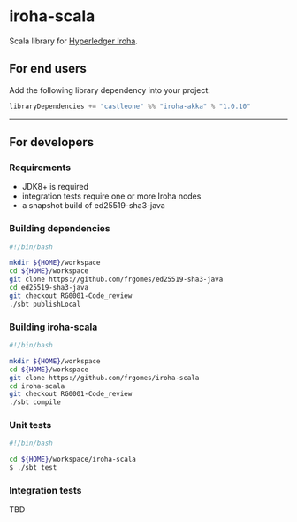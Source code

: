 # iroha-scala

Scala library for [Hyperledger Iroha](https://github.com/hyperledger/iroha).

## For end users

Add the following library dependency into your project:

```scala
libraryDependencies += "castleone" %% "iroha-akka" % "1.0.10"
```

----

## For developers

### Requirements

 * JDK8+ is required
 * integration tests require one or more Iroha nodes
 * a snapshot build of ed25519-sha3-java
 
### Building dependencies

```bash
#!/bin/bash

mkdir ${HOME}/workspace
cd ${HOME}/workspace
git clone https://github.com/frgomes/ed25519-sha3-java
cd ed25519-sha3-java
git checkout RG0001-Code_review
./sbt publishLocal
```

### Building iroha-scala

```bash
#!/bin/bash

mkdir ${HOME}/workspace
cd ${HOME}/workspace
git clone https://github.com/frgomes/iroha-scala
cd iroha-scala
git checkout RG0001-Code_review
./sbt compile
```

### Unit tests

```bash
#!/bin/bash

cd ${HOME}/workspace/iroha-scala
$ ./sbt test
```

### Integration tests

TBD
